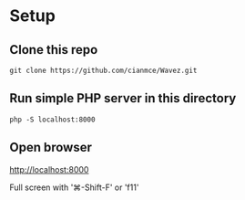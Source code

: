 # Setup

## Clone this repo

`git clone https://github.com/cianmce/Wavez.git`


## Run simple PHP server in this directory

`php -S localhost:8000`

## Open browser

[http://localhost:8000](http://localhost:8000/)

Full screen with '⌘-Shift-F' or 'f11'
